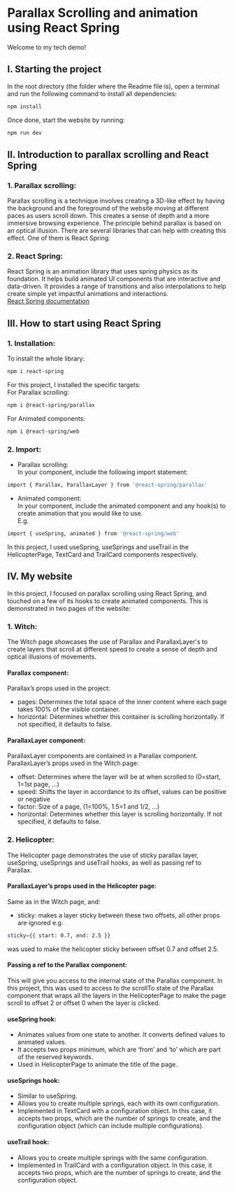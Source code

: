 # Parallax Scrolling and animation using React Spring

Welcome to my tech demo!

## I.	Starting the project
In the root directory (the folder where the Readme file is), open a terminal and run the following command to install all dependencies:
```sh
npm install
```
Once done, start the website by running:
```sh
npm run dev
```


## II.	Introduction to parallax scrolling and React Spring
### 1.	Parallax scrolling:   
Parallax scrolling is a technique involves creating a 3D-like effect by having the background and the foreground of the website moving at different paces as users scroll down. This creates a sense of depth and a more immersive browsing experience. The principle behind parallax is based on an optical illusion.
There are several libraries that can help with creating this effect. One of them is React Spring.

### 2.	React Spring:   
React Spring is an animation library that uses spring physics as its foundation. It helps build animated UI components that are interactive and data-driven. It provides a range of transitions and also interpolations to help create simple yet impactful animations and interactions.   
[React Spring documentation](https://www.react-spring.dev/docs)

## III.	How to start using React Spring
### 1.	Installation:   
To install the whole library:
```sh
npm i react-spring
```

For this project, I installed the specific targets:   
For Parallax scrolling:
```sh
npm i @react-spring/parallax
```
For Animated components:
```sh
npm i @react-spring/web
```

### 2.	Import:
- Parallax scrolling:   
In your component, include the following import statement:
```sh
import { Parallax, ParallaxLayer } from '@react-spring/parallax'
```
- Animated component:   
In your component, include the animated component and any hook(s) to create animation that you would like to use.   
E.g.
```sh
import { useSpring, animated } from '@react-spring/web'
```
In this project, I used useSpring, useSprings and useTrail in the HelicopterPage, TextCard and TrailCard components respectively.


## IV.	My website
In this project, I focused on parallax scrolling using React Spring, and touched on a few of its hooks to create animated components. This is demonstrated in two pages of the website:
### 1.	Witch:   
The Witch page showcases the use of Parallax and ParallaxLayer's to create layers that scroll at different speed to create a sense of depth and optical illusions of movements.   
#### Parallax component:   
Parallax’s props used in the project:
- pages:
Determines the total space of the inner content where each page takes 100% of the visible container.
- horizontal: Determines whether this container is scrolling horizontally. If not specified, it defaults to false.   
#### ParallaxLayer component:   
ParallaxLayer components are contained in a Parallax component.
ParallaxLayer’s props used in the Witch page:
- offset: Determines where the layer will be at when scrolled to (0=start, 1=1st page, ...)
- speed: Shifts the layer in accordance to its offset, values can be positive or negative
- factor: Size of a page, (1=100%, 1.5=1 and 1/2, ...)
- horizontal: Determines whether this layer is scrolling horizontally. If not specified, it defaults to false.

### 2.	Helicopter:   
The Helicopter page demonstrates the use of sticky parallax layer, useSpring, useSprings and useTrail hooks, as well as passing ref to Parallax.   
#### ParallaxLayer’s props used in the Helicopter page:
Same as in the Witch page, and:
- sticky: makes a layer sticky between these two offsets, all other props are ignored
e.g.
```sh
sticky={{ start: 0.7, end: 2.5 }}
```
was used to make the helicopter sticky between offset 0.7 and offset 2.5.   
#### Passing a ref to the Parallax component:
This will give you access to the internal state of the Parallax component.
In this project, this was used to access to the scrollTo state of the Parallax component that wraps all the layers in the HelicopterPage to make the page scroll to offset 2 or offset 0 when the layer is clicked.

#### useSpring hook:
- Animates values from one state to another. It converts defined values to animated values.
- It accepts two props minimum, which are ‘from’ and ‘to’ which are part of the reserved keywords.
- Used in HelicopterPage to animate the title of the page.

#### useSprings hook:
- Similar to useSpring.
- Allows you to create multiple springs, each with its own configuration.
- Implemented in TextCard with a configuration object.
    In this case, it accepts two props, which are the number of springs to create, and the configuration object (which can include multiple configurations).

#### useTrail hook:
- Allows you to create multiple springs with the same configuration.
- Implemented in TrailCard with a configuration object.
In this case, it accepts two props, which are the number of springs to create, and the configuration object.



